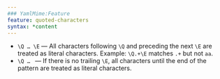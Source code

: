 ```yaml
---
### YamlMime:Feature
feature: quoted-characters
syntax: *content
---
```

- `\Q … \E` &mdash; All characters following `\Q` and preceding the next `\E` are treated as literal characters. Example: `\Q.+\E` matches `.+` but not `aa`.
- `\Q … ` &mdash; If there is no trailing `\E`,  all characters until the end of the pattern are treated as literal characters.